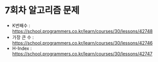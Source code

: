 # 7회차 알고리즘 문제
- K번째수 : https://school.programmers.co.kr/learn/courses/30/lessons/42748
- 가장 큰 수 : https://school.programmers.co.kr/learn/courses/30/lessons/42746
- H-Index : https://school.programmers.co.kr/learn/courses/30/lessons/42747